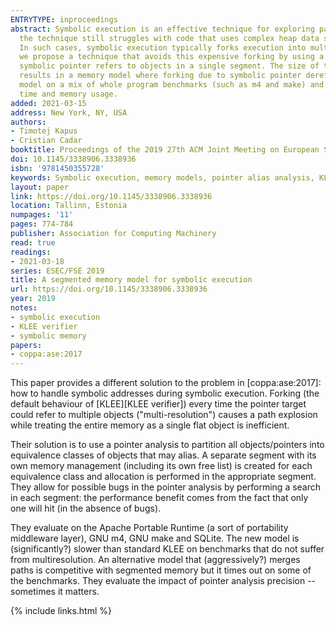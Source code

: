 ```yaml
---
ENTRYTYPE: inproceedings
abstract: Symbolic execution is an effective technique for exploring paths in a program and reasoning about all possible values on those paths. However,
  the technique still struggles with code that uses complex heap data structures, in which a pointer is allowed to refer to more than one memory object.
  In such cases, symbolic execution typically forks execution into multiple states, one for each object to which the pointer could refer. In this paper,
  we propose a technique that avoids this expensive forking by using a segmented memory model. In this model, memory is split into segments, so that each
  symbolic pointer refers to objects in a single segment. The size of the segments are bound by a threshold, in order to avoid expensive constraints. This
  results in a memory model where forking due to symbolic pointer dereferences is significantly reduced, often completely. We evaluate our segmented memory
  model on a mix of whole program benchmarks (such as m4 and make) and library benchmarks (such as SQLite), and observe significant decreases in execution
  time and memory usage.
added: 2021-03-15
address: New York, NY, USA
authors:
- Timotej Kapus
- Cristian Cadar
booktitle: Proceedings of the 2019 27th ACM Joint Meeting on European Software Engineering Conference and Symposium on the Foundations of Software Engineering
doi: 10.1145/3338906.3338936
isbn: '9781450355728'
keywords: Symbolic execution, memory models, pointer alias analysis, KLEE
layout: paper
link: https://doi.org/10.1145/3338906.3338936
location: Tallinn, Estonia
numpages: '11'
pages: 774-784
publisher: Association for Computing Machinery
read: true
readings:
- 2021-03-18
series: ESEC/FSE 2019
title: A segmented memory model for symbolic execution
url: https://doi.org/10.1145/3338906.3338936
year: 2019
notes:
- symbolic execution
- KLEE verifier
- symbolic memory
papers:
- coppa:ase:2017
---
```


This paper provides a different solution to the problem in [coppa:ase:2017]:
how to handle symbolic addresses during symbolic execution.
Forking (the default behaviour of [KLEE][KLEE verifier])
every time the pointer target could refer to multiple objects ("multi-resolution")
causes a path explosion while treating the entire memory as a single flat object
is inefficient.

Their solution is to use a pointer analysis to partition all objects/pointers into
equivalence classes of objects that may alias.
A separate segment with its own memory management (including its own free list)
is created for each equivalence class and allocation is performed in the appropriate segment.
They allow for possible bugs in the pointer analysis by performing a search in each
segment: the performance benefit comes from the fact that only one will hit (in the absence
of bugs).

They evaluate on the Apache Portable Runtime (a sort of portability middleware layer),
GNU m4, GNU make and SQLite.
The new model is (significantly?) slower than standard KLEE on benchmarks that do not suffer from
multiresolution.
An alternative model that (aggressively?) merges paths is competitive with segmented memory
but it times out on some of the benchmarks.
They evaluate the impact of pointer analysis precision -- sometimes it matters.


{% include links.html %}
